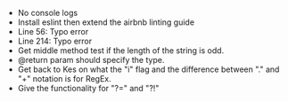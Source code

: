 - No console logs
- Install eslint then extend the airbnb linting guide
- Line 56: Typo error
- Line 214: Typo error
- Get middle method test if the length of the string is odd.
- @return param should specify the type.
- Get back to Kes on what the "i" flag and the difference between "." and "+" notation is for RegEx.
- Give the functionality for "?=" and "?!"